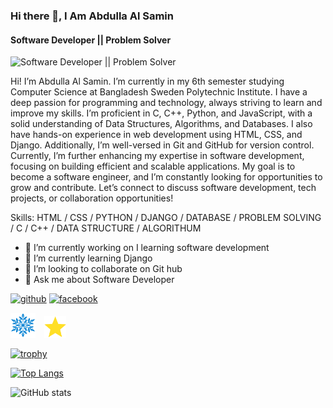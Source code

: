 ### Hi there 👋, I Am Abdulla Al Samin
#### Software Developer || Problem Solver
![Software Developer || Problem Solver](https://arturssmirnovs.github.io/github-profile-readme-generator/images/banner.png)

Hi! I’m Abdulla Al Samin. I’m currently in my 6th semester studying Computer Science at Bangladesh Sweden Polytechnic Institute. I have a deep passion for programming and technology, always striving to learn and improve my skills.
I’m proficient in C, C++, Python, and JavaScript, with a solid understanding of Data Structures, Algorithms, and Databases. I also have hands-on experience in web development using HTML, CSS, and Django. Additionally, I’m well-versed in Git and GitHub for version control. Currently, I’m further enhancing my expertise in software development, focusing on building efficient and scalable applications.
My goal is to become a software engineer, and I’m constantly looking for opportunities to grow and contribute. Let’s connect to discuss software development, tech projects, or collaboration opportunities!


Skills:  HTML / CSS / PYTHON / DJANGO / DATABASE / PROBLEM SOLVING / C / C++ / DATA STRUCTURE / ALGORITHUM

- 🔭 I’m currently working on I learning software development 
- 🌱 I’m currently learning Django 
- 👯 I’m looking to collaborate on Git hub 
- 💬 Ask me about Software Developer 


[<img src='https://cdn.jsdelivr.net/npm/simple-icons@3.0.1/icons/github.svg' alt='github' height='40'>](https://github.com/devsamin)  [<img src='https://cdn.jsdelivr.net/npm/simple-icons@3.0.1/icons/facebook.svg' alt='facebook' height='40'>](https://www.facebook.com/https://www.facebook.com/profile.php?id=100061968544346)  

<a href='https://archiveprogram.github.com/'><img src='https://raw.githubusercontent.com/acervenky/animated-github-badges/master/assets/acbadge.gif' width='40' height='40'></a> <a href='https://stars.github.com/'><img src='https://raw.githubusercontent.com/acervenky/animated-github-badges/master/assets/starbadge.gif' width='35' height='35'></a> 

[![trophy](https://github-profile-trophy.vercel.app/?username=devsamin)](https://github.com/ryo-ma/github-profile-trophy)

[![Top Langs](https://github-readme-stats.vercel.app/api/top-langs/?username=devsamin)](https://github.com/anuraghazra/github-readme-stats)

![GitHub stats](https://github-readme-stats.vercel.app/api?username=devsamin&show_icons=true&count_private=true)  

